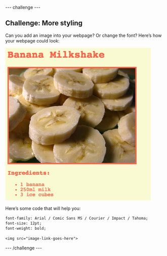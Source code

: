 \--- challenge \---

## Challenge: More styling

Can you add an image into your webpage? Or change the font? Here’s how your webpage could look:

![sgrinlun](images/recipe-final.png)

Here’s some code that will help you:

    font-family: Arial / Comic Sans MS / Courier / Impact / Tahoma;
    font-size: 12pt;
    font-weight: bold;
    
    <img src="image-link-goes-here">
    

\--- /challenge \---